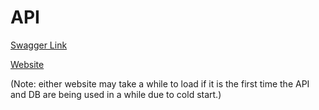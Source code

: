 # API

[Swagger Link](https://whatchoresapi.azurewebsites.net/swagger/index.html)

[Website](https://whatchores.furyshiftz.com)

(Note: either website may take a while to load if it is the first time the API and DB are being used in a while due to cold start.)
